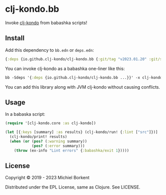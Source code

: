 # clj-kondo.bb

Invoke [clj-kondo](https://github.com/clj-kondo/clj-kondo) from babashka scripts!

## Install

Add this dependency to `bb.edn` or `deps.edn`:

``` clojure
{:deps {io.github.clj-kondo/clj-kondo.bb {:git/tag "v2023.01.20" :git/sha "bf0d878"}
```

You can invoke clj-kondo as a babashka one-liner like this:

``` clojure
bb -Sdeps '{:deps {io.github.clj-kondo/clj-kondo.bb ...}}' -x clj-kondo.core/exec --lint src
```

You can add this library along with JVM clj-kondo without causing conflicts.

## Usage

In a babaska script:


``` clojure
(require '[clj-kondo.core :as clj-kondo])

(let [{:keys [summary] :as results} (clj-kondo/run! {:lint ["src"]})]
  (clj-kondo/print! results)
  (when (or (pos? (:warning summary))
            (pos? (:error summary)))
    (throw (ex-info "Lint errors" {:babashka/exit 1}))))
```

## License

Copyright © 2019 - 2023 Michiel Borkent

Distributed under the EPL License, same as Clojure. See LICENSE.
